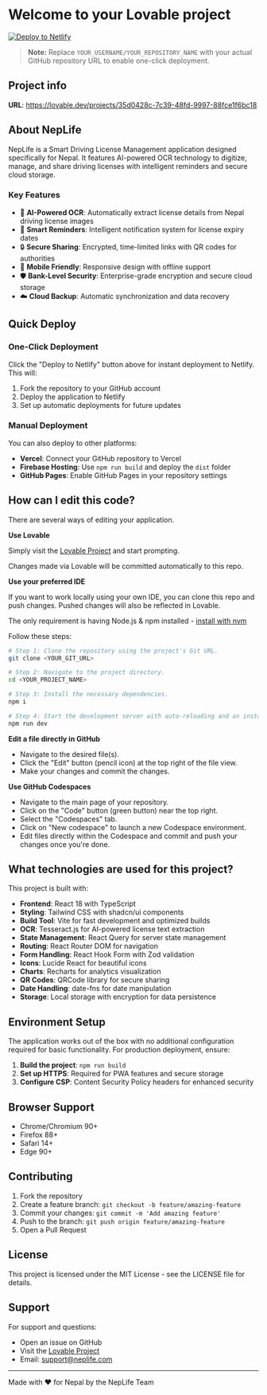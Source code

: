 # Welcome to your Lovable project

[![Deploy to Netlify](https://www.netlify.com/img/deploy/button.svg)](https://app.netlify.com/start/deploy?repository=https://github.com/YOUR_USERNAME/YOUR_REPOSITORY_NAME)

> **Note:** Replace `YOUR_USERNAME/YOUR_REPOSITORY_NAME` with your actual GitHub repository URL to enable one-click deployment.

## Project info

**URL**: https://lovable.dev/projects/35d0428c-7c39-48fd-9997-88fce1f6bc18

## About NepLife

NepLife is a Smart Driving License Management application designed specifically for Nepal. It features AI-powered OCR technology to digitize, manage, and share driving licenses with intelligent reminders and secure cloud storage.

### Key Features

- 🤖 **AI-Powered OCR**: Automatically extract license details from Nepal driving license images
- 🔔 **Smart Reminders**: Intelligent notification system for license expiry dates
- 🔒 **Secure Sharing**: Encrypted, time-limited links with QR codes for authorities
- 📱 **Mobile Friendly**: Responsive design with offline support
- 🛡️ **Bank-Level Security**: Enterprise-grade encryption and secure cloud storage
- ☁️ **Cloud Backup**: Automatic synchronization and data recovery

## Quick Deploy

### One-Click Deployment

Click the "Deploy to Netlify" button above for instant deployment to Netlify. This will:

1. Fork the repository to your GitHub account
2. Deploy the application to Netlify
3. Set up automatic deployments for future updates

### Manual Deployment

You can also deploy to other platforms:

- **Vercel**: Connect your GitHub repository to Vercel
- **Firebase Hosting**: Use `npm run build` and deploy the `dist` folder
- **GitHub Pages**: Enable GitHub Pages in your repository settings

## How can I edit this code?

There are several ways of editing your application.

**Use Lovable**

Simply visit the [Lovable Project](https://lovable.dev/projects/35d0428c-7c39-48fd-9997-88fce1f6bc18) and start prompting.

Changes made via Lovable will be committed automatically to this repo.

**Use your preferred IDE**

If you want to work locally using your own IDE, you can clone this repo and push changes. Pushed changes will also be reflected in Lovable.

The only requirement is having Node.js & npm installed - [install with nvm](https://github.com/nvm-sh/nvm#installing-and-updating)

Follow these steps:

```sh
# Step 1: Clone the repository using the project's Git URL.
git clone <YOUR_GIT_URL>

# Step 2: Navigate to the project directory.
cd <YOUR_PROJECT_NAME>

# Step 3: Install the necessary dependencies.
npm i

# Step 4: Start the development server with auto-reloading and an instant preview.
npm run dev
```

**Edit a file directly in GitHub**

- Navigate to the desired file(s).
- Click the "Edit" button (pencil icon) at the top right of the file view.
- Make your changes and commit the changes.

**Use GitHub Codespaces**

- Navigate to the main page of your repository.
- Click on the "Code" button (green button) near the top right.
- Select the "Codespaces" tab.
- Click on "New codespace" to launch a new Codespace environment.
- Edit files directly within the Codespace and commit and push your changes once you're done.

## What technologies are used for this project?

This project is built with:

- **Frontend**: React 18 with TypeScript
- **Styling**: Tailwind CSS with shadcn/ui components
- **Build Tool**: Vite for fast development and optimized builds
- **OCR**: Tesseract.js for AI-powered license text extraction
- **State Management**: React Query for server state management
- **Routing**: React Router DOM for navigation
- **Form Handling**: React Hook Form with Zod validation
- **Icons**: Lucide React for beautiful icons
- **Charts**: Recharts for analytics visualization
- **QR Codes**: QRCode library for secure sharing
- **Date Handling**: date-fns for date manipulation
- **Storage**: Local storage with encryption for data persistence

## Environment Setup

The application works out of the box with no additional configuration required for basic functionality. For production deployment, ensure:

1. **Build the project**: `npm run build`
2. **Set up HTTPS**: Required for PWA features and secure storage
3. **Configure CSP**: Content Security Policy headers for enhanced security

## Browser Support

- Chrome/Chromium 90+
- Firefox 88+
- Safari 14+
- Edge 90+

## Contributing

1. Fork the repository
2. Create a feature branch: `git checkout -b feature/amazing-feature`
3. Commit your changes: `git commit -m 'Add amazing feature'`
4. Push to the branch: `git push origin feature/amazing-feature`
5. Open a Pull Request

## License

This project is licensed under the MIT License - see the LICENSE file for details.

## Support

For support and questions:
- Open an issue on GitHub
- Visit the [Lovable Project](https://lovable.dev/projects/35d0428c-7c39-48fd-9997-88fce1f6bc18)
- Email: support@neplife.com

---

Made with ❤️ for Nepal by the NepLife Team